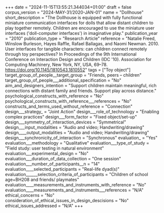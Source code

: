 +++
date = "2024-11-15T13:55:21.344034+01:00"
draft = false
corpus_version = "2024-MAY-31/2020-JAN-01"
name = "Dollhouse"
short_description = "The Dollhouse is equipped with fully functional miniature communication interfaces for dolls that allow distant children to play together remotely. Children are encouraged to use the miniature user interfaces ('doll-computer interfaces') in imaginative play."
publication_year = "2010"
publication_type = "Research Article"
reference = "Natalie Freed, Winslow Burleson, Hayes Raffle, Rafael Ballagas, and Naomi Newman. 2010. User interfaces for tangible characters: can children connect remotely through toy perspectives? In Proceedings of the 9th International Conference on Interaction Design and Children (IDC '10). Association for Computing Machinery, New York, NY, USA, 69–78. https://doi.org/10.1145/1810543.1810552"
tags = ["Toy object"]
target_group_of_people__target_group = "Friends, peers – children"
target_group_of_people___additional_specification = "No"
aim_and_designers_intention = "Support children maintain meaningful, rich connections with distant family and friends. Support play across distance."
psychological_constructs_with_reference = "No"
psychological_constructs_with_reference___references = "No"
constructs_and_terms_used_without_reference = "Connection"
design___strategy_ = "Joint Action"
design___role_of_technology = "Enabling complex practices"
design___form_factor = "Fixed object/set-up"
design___symmetry_of_interaction_devices = "Symmetrical"
design___input_modalities = "Audio and video; Handwriting/drawing"
design____output_modalities = "Audio and video; Handwriting/drawing"
design___synchronicity_of_interaction = "Synchronous"
evaluation_ = "Yes"
evaluation___methodology = "Qualitative"
evaluation___type_of_study = "Field study: user testing in natural environment"
evaluation___experimental_design = "No"
evaluation___duration_of_data_collection = "One session"
evaluation___number_of_participants__n = "14"
evaluation____selected_participants = "Real-life dyad(s)"
evaluation______selection_criteria_of_participants = "Children of school age+BH208 and friends/ playmates"
evaluation____measurements_and_instruments_with_reference = "No"
evaluation____measurements_and_instruments___references = "N/A"
ethical_concerns = "No"
consideration_of_ethical_issues_in_design_descisions = "No"
ethical_issues_addressed = "N/A"
+++
